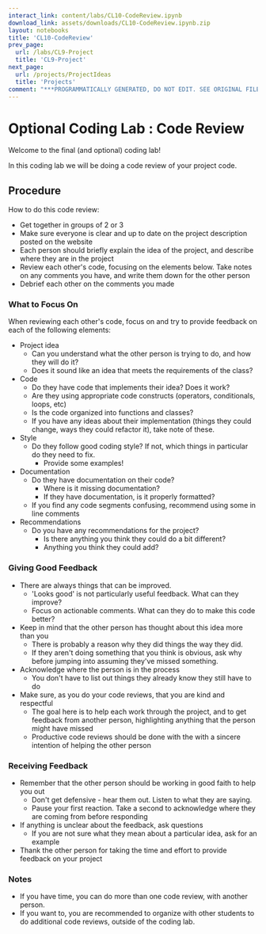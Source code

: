 ```yaml
---
interact_link: content/labs/CL10-CodeReview.ipynb
download_link: assets/downloads/CL10-CodeReview.ipynb.zip
layout: notebooks
title: 'CL10-CodeReview'
prev_page:
  url: /labs/CL9-Project
  title: 'CL9-Project'
next_page:
  url: /projects/ProjectIdeas
  title: 'Projects'
comment: "***PROGRAMMATICALLY GENERATED, DO NOT EDIT. SEE ORIGINAL FILES IN /content***"
---
```


# Optional Coding Lab : Code Review

Welcome to the final (and optional) coding lab!

In this coding lab we will be doing a code review of your project code. 

## Procedure

How to do this code review:
- Get together in groups of 2 or 3
- Make sure everyone is clear and up to date on the project description posted on the website
- Each person should briefly explain the idea of the project, and describe where they are in the project
- Review each other's code, focusing on the elements below. Take notes on any comments you have, and write them down for the other person
- Debrief each other on the comments you made

### What to Focus On

When reviewing each other's code, focus on and try to provide feedback on each of the following elements:

- Project idea
    - Can you understand what the other person is trying to do, and how they will do it?
    - Does it sound like an idea that meets the requirements of the class?
- Code
    - Do they have code that implements their idea? Does it work?
    - Are they using appropriate code constructs (operators, conditionals, loops, etc)
    - Is the code organized into functions and classes?
    - If you have any ideas about their implementation (things they could change, ways they could refactor it), take note of these. 
- Style
    - Do they follow good coding style? If not, which things in particular do they need to fix. 
        - Provide some examples!
- Documentation
    - Do they have documentation on their code? 
        - Where is it missing documentation?
        - If they have documentation, is it properly formatted?
    - If you find any code segments confusing, recommend using some in line comments
- Recommendations
    - Do you have any recommendations for the project?
        - Is there anything you think they could do a bit different?
        - Anything you think they could add?

### Giving Good Feedback

- There are always things that can be improved.
    - 'Looks good' is not particularly useful feedback. What can they improve?
    - Focus on actionable comments. What can they do to make this code better?
- Keep in mind that the other person has thought about this idea more than you
    - There is probably a reason why they did things the way they did.
    - If they aren't doing something that you think is obvious, ask why before jumping into assuming they've missed something. 
- Acknowledge where the person is in the process
    - You don't have to list out things they already know they still have to do
- Make sure, as you do your code reviews, that you are kind and respectful
    - The goal here is to help each work through the project, and to get feedback from another person, highlighting anything that the person might have missed
    - Productive code reviews should be done with the with a sincere intention of helping the other person

### Receiving Feedback

- Remember that the other person should be working in good faith to help you out
    - Don't get defensive - hear them out. Listen to what they are saying. 
    - Pause your first reaction. Take a second to acknowledge where they are coming from before responding
- If anything is unclear about the feedback, ask questions
    - If you are not sure what they mean about a particular idea, ask for an example
- Thank the other person for taking the time and effort to provide feedback on your project

### Notes
- If you have time, you can do more than one code review, with another person.
- If you want to, you are recommended to organize with other students to do additional code reviews, outside of the coding lab.
